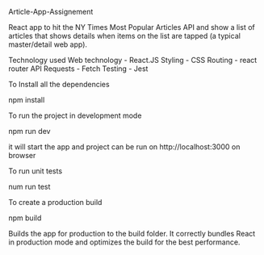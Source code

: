 Article-App-Assignement

React app to hit the NY Times Most Popular Articles API and show a list of articles that shows details when items on the list are tapped (a typical master/detail web app).

Technology used
Web technology - React.JS
Styling - CSS
Routing - react router
API Requests - Fetch
Testing - Jest

To Install all the dependencies

npm install 

To run the project in development mode

npm run dev

it will start the app and project can be run on  http://localhost:3000 on browser

To run unit tests

num run test

To create a production build

npm build

Builds the app for production to the build folder.
It correctly bundles React in production mode and optimizes the build for the best performance.





